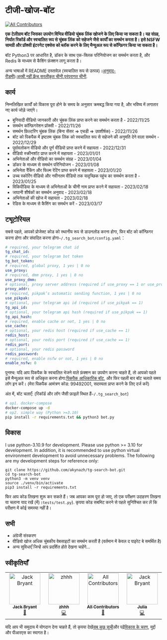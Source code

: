 # टीजी-खोज-बॉट

<!-- ALL-CONTRIBUTORS-BADGE:START - Do not remove or modify this section -->

[![All Contributors](https://img.shields.io/badge/all_contributors-4-orange.svg?style=flat-square)](#contributors-)

<!-- ALL-CONTRIBUTORS-BADGE:END -->

**एक टेलीग्राम बॉट जिसका उपयोग विभिन्न वीडियो चुंबक लिंक खोजने के लिए किया जा सकता है। यह संग्रह, निर्यात रिकॉर्ड और स्वचालित रूप से चुंबक लिंक को सहेजने जैसे कार्यों का समर्थन करता है। इसे NSFW सामग्री और प्रॉक्सी इंटरनेट एक्सेस को ब्लॉक करने के लिए मैन्युअल रूप से कॉन्फ़िगर किया जा सकता है।**

बॉट Python3 पर आधारित है, डॉकर के साथ एक-क्लिक परिनियोजन का समर्थन करता है, और Redis के माध्यम से कैशिंग फ़ंक्शन लागू करता है।

अन्य भाषाओं में README दस्तावेज़ (स्वचालित रूप से उत्पन्न)।[अनुवाद-रीडमी](https://github.com/dephraiim/translate-readme)):[अरबी](./README.ar.md),[नहीं](./README.hi.md),[फ़्रेंच](./README.fr.md),[सरलीकृत चीनी](./README.zh-CN.md),[परंपरागत चीनी](./README.zh-TW.md).

## कार्य

निम्नलिखित कार्यों को विकास पूरा होने के समय के अनुसार क्रमबद्ध किया गया है, और भविष्य में लगातार नए कार्य जोड़े जाएंगे।

-   बुनियादी वीडियो जानकारी और चुंबक लिंक प्राप्त करने का समर्थन करता है - 2022/11/25
-   समर्थन कॉन्फ़िगरेशन प्रॉक्सी - 2022/11/26
-   समर्थन फ़िल्टरिंग चुंबक लिंक (बिना सेंसर => एचडी => उपशीर्षक) - 2022/11/26
-   बॉट को पिकपैक में इष्टतम चुंबक लिंक को स्वचालित रूप से सहेजने की अनुमति देने वाला समर्थन - 2022/12/29
-   पूर्वावलोकन वीडियो और पूर्ण वीडियो प्राप्त करने में सहायता - 2022/12/31
-   वीडियो स्क्रीनशॉट प्राप्त करने में सहायता - 2023/01/01
-   अभिनेताओं और वीडियो का समर्थन संग्रह - 2023/01/04
-   डॉकर के माध्यम से समर्थन परिनियोजन - 2023/01/08
-   अभिनेता रैंकिंग और फिल्म रेटिंग प्राप्त करने में सहायता - 2023/01/20
-   उच्च स्कोरिंग वीडियो और नवीनतम वीडियो तक यादृच्छिक पहुंच का समर्थन करता है - 2023/01/25
-   विकिपीडिया के माध्यम से अभिनेताओं के चीनी नाम प्राप्त करने में सहायता - 2023/02/18
-   जापानी शीर्षकों का समर्थन अनुवाद - 2023/02/18
-   अभिनेताओं की खोज में सहायता - 2023/02/18
-   रेडिस के माध्यम से कैशिंग का समर्थन करें - 2023/03/17

## ट्यूटोरियल

सबसे पहले, आपको प्रोजेक्ट कोड को स्थानीय रूप से डाउनलोड करना होगा, फिर बॉट को कॉन्फ़िगर करना होगा और संपादित करना होगा`~/.tg_search_bot/config.yaml`：

```yaml
# required, your telegram chat id
tg_chat_id:
# required, your telegram bot token
tg_bot_token:
# required, global proxy, 1 yes | 0 no
use_proxy:
# required, dmm proxy, 1 yes | 0 no
use_proxy_dmm:
# optional, proxy server address (required if use_proxy == 1 or use_proxy_dmm == 1)
proxy_addr:
# required, pikpak’s automatic sending function, 1 yes | 0 no
use_pikpak:
# optional, your telegram api id (required if use_pikpak == 1)
tg_api_id:
# optional, your telegram api hash (required if use_pikpak == 1)
tg_api_hash:
# required, enable cache or not, 1 yes | 0 no
use_cache:
# optional, your redis host (required if use_cache == 1)
redis_host:
# optional, your redis port (required if use_cache == 1)
redis_port:
# optional, your redis password
redis_password:
# required, enable nsfw or not, 1 yes | 0 no
enable_nsfw: 0
```

पुनश्च: यदि आप पिकपैक के स्वचालित भेजने वाले फ़ंक्शन का उपयोग करना चाहते हैं, तो आपको पहले इसे मैन्युअल रूप से अधिकृत करना होगा:[पिकपैक आधिकारिक बॉट](https://t.me/PikPak6_Bot), और फिर पहली बार बॉट चलाते समय लॉग इन करें। (मेरा पिकपैक आमंत्रण कोड: 99492001, सदस्यता प्राप्त करने के लिए दर्ज करें)

अंत में, बॉट चलाएँ: (रिकॉर्ड और लॉग जैसी फ़ाइलें स्थित हैं`~/.tg_search_bot`)

```sh
# op1. docker-compose
docker-compose up -d
# op2. simple way (Python >=3.10)
pip install -r requirements.txt && python3 bot.py
```

## विकास

I use python-3.10.9 for development. Please use python >= 3.10 for development. In addition, it is recommended to use python virtual environment development to avoid unnecessary problems. The following are my development steps for reference only:

```shell
git clone https://github.com/akynazh/tg-search-bot.git
cd tg-search-bot
python3 -m venv venv
source ./venv/bin/activate
pip3 install -r requirements.txt
```

फिर आप कोड लिखना शुरू कर सकते हैं। जब आपका काम पूरा हो जाए, तो एक परीक्षण उदाहरण लिखना या चलाना याद रखें (में)।`tests/test.py`). कृपया कोड सबमिट करने से पहले सुनिश्चित कर लें कि परीक्षण में कोई समस्या नहीं है।

## सभी

-   अंग्रेजी संस्करण
-   वीडियो खोज अधिक चुंबकीय वेबसाइटों का समर्थन करती है (वर्तमान में केवल द पाइरेट बे समर्थित है)
-   अन्य सुविधाएँ जिन्हें आप प्रदर्शित होते देखना चाहेंगे...

## स्वीकृतियाँ

<!-- ALL-CONTRIBUTORS-LIST:START - Do not remove or modify this section -->

<!-- prettier-ignore-start -->

<!-- markdownlint-disable -->

<table>
  <tbody>
    <tr>
      <td align="center" valign="top" width="14.28%"><a href="https://akynazh.site"><img src="https://avatars.githubusercontent.com/u/78672905?v=4?s=100" width="100px;" alt="Jack Bryant"/><br /><sub><b>Jack Bryant</b></sub></a><br /><a href="#maintenance-akynazh" title="Maintenance">🚧</a></td>
      <td align="center" valign="top" width="14.28%"><a href="https://github.com/z-hhh"><img src="https://avatars.githubusercontent.com/u/8455958?v=4?s=100" width="100px;" alt="zhhh"/><br /><sub><b>zhhh</b></sub></a><br /><a href="https://github.com/akynazh/tg-search-bot/commits?author=z-hhh" title="Code">💻</a></td>
      <td align="center" valign="top" width="14.28%"><a href="https://allcontributors.org"><img src="https://avatars.githubusercontent.com/u/46410174?v=4?s=100" width="100px;" alt="All Contributors"/><br /><sub><b>All Contributors</b></sub></a><br /><a href="https://github.com/akynazh/tg-search-bot/commits?author=all-contributors" title="Documentation">📖</a></td>
      <td align="center" valign="top" width="14.28%"><a href="https://github.com/JackBryant286"><img src="https://avatars.githubusercontent.com/u/113345781?v=4?s=100" width="100px;" alt="Jack Bryant"/><br /><sub><b>Julia</b></sub></a><br /><a href="https://github.com/akynazh/tg-search-bot/commits?author=JackBryant286" title="Code">💻</a></td>
    </tr>
  </tbody>
</table>

<!-- markdownlint-restore -->

<!-- prettier-ignore-end -->

<!-- ALL-CONTRIBUTORS-LIST:END -->

यदि आप भी समुदाय में योगदान देना चाहते हैं, तो कृपया देखें[सब कुछ सूची](https://github.com/akynazh/tg-search-bot#TODO)और पढ़ें[विकास के चरण](https://github.com/akynazh/tg-search-bot#Development), मुद्दों और पीआरएस का स्वागत है।
